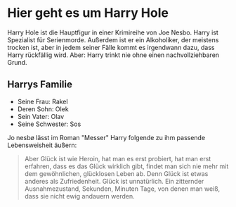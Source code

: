 # Hier geht es um Harry Hole

Harry Hole ist die Hauptfigur in einer Krimireihe von Joe Nesbo. Harry ist Spezialist für Serienmorde. Außerdem ist er ein Alkoholiker, der meistens trocken ist, aber in jedem seiner Fälle kommt es irgendwann dazu, dass Harry rückfällig wird. Aber: Harry trinkt nie ohne einen nachvollziehbaren Grund.

## Harrys Familie

* Seine Frau: Rakel
* Deren Sohn: Olek
* Sein Vater: Olav
* Seine Schwester: Sos


Jo nesbø lässt im Roman "Messer" Harry folgende zu ihm passende Lebensweisheit äußern:

> Aber Glück ist wie Heroin, hat man es erst probiert, hat man erst erfahren,
> dass es das Glück wirklich gibt, findet man sich nie mehr mit dem gewöhnlichen,
> glücklosen Leben ab. Denn Glück ist etwas anderes als Zufriedenheit.
> Glück ist unnatürlich. Ein zitternder Ausnahmezustand, Sekunden, Minuten
> Tage, von denen man weiß, dass sie nicht ewig andauern werden.

